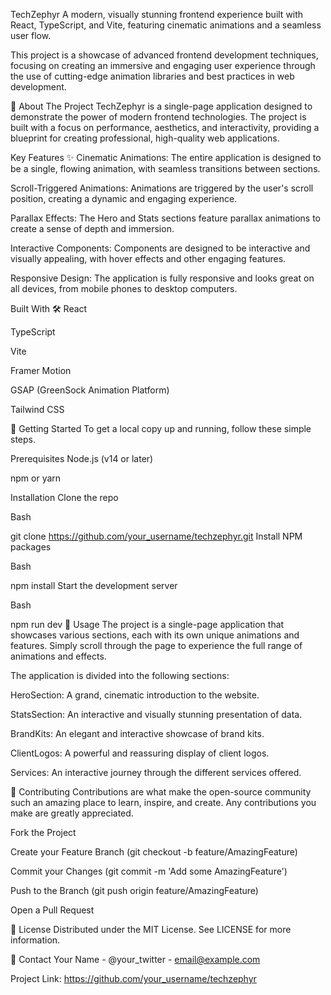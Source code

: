 TechZephyr
A modern, visually stunning frontend experience built with React, TypeScript, and Vite, featuring cinematic animations and a seamless user flow.

This project is a showcase of advanced frontend development techniques, focusing on creating an immersive and engaging user experience through the use of cutting-edge animation libraries and best practices in web development.

🚀 About The Project
TechZephyr is a single-page application designed to demonstrate the power of modern frontend technologies. The project is built with a focus on performance, aesthetics, and interactivity, providing a blueprint for creating professional, high-quality web applications.

Key Features ✨
Cinematic Animations: The entire application is designed to be a single, flowing animation, with seamless transitions between sections.

Scroll-Triggered Animations: Animations are triggered by the user's scroll position, creating a dynamic and engaging experience.

Parallax Effects: The Hero and Stats sections feature parallax animations to create a sense of depth and immersion.

Interactive Components: Components are designed to be interactive and visually appealing, with hover effects and other engaging features.

Responsive Design: The application is fully responsive and looks great on all devices, from mobile phones to desktop computers.

Built With 🛠️
React

TypeScript

Vite

Framer Motion

GSAP (GreenSock Animation Platform)

Tailwind CSS

🏁 Getting Started
To get a local copy up and running, follow these simple steps.

Prerequisites
Node.js (v14 or later)

npm or yarn

Installation
Clone the repo

Bash

git clone https://github.com/your_username/techzephyr.git
Install NPM packages

Bash

npm install
Start the development server

Bash

npm run dev
🎈 Usage
The project is a single-page application that showcases various sections, each with its own unique animations and features. Simply scroll through the page to experience the full range of animations and effects.

The application is divided into the following sections:

HeroSection: A grand, cinematic introduction to the website.

StatsSection: An interactive and visually stunning presentation of data.

BrandKits: An elegant and interactive showcase of brand kits.

ClientLogos: A powerful and reassuring display of client logos.

Services: An interactive journey through the different services offered.

🤝 Contributing
Contributions are what make the open-source community such an amazing place to learn, inspire, and create. Any contributions you make are greatly appreciated.

Fork the Project

Create your Feature Branch (git checkout -b feature/AmazingFeature)

Commit your Changes (git commit -m 'Add some AmazingFeature')

Push to the Branch (git push origin feature/AmazingFeature)

Open a Pull Request

📜 License
Distributed under the MIT License. See LICENSE for more information.

📧 Contact
Your Name - @your_twitter - email@example.com

Project Link: https://github.com/your_username/techzephyr
